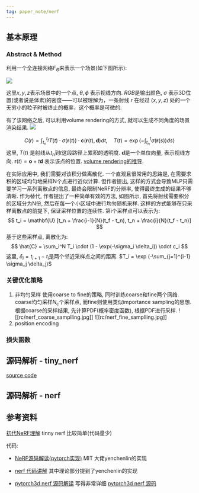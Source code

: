 ```yaml
---
tag: paper_note/nerf
---
```

## 基本原理

### Abstract & Method

利用一个全连接网络$F_\Theta$来表示一个场景(如下图所示):

![](https://uploads-ssl.webflow.com/51e0d73d83d06baa7a00000f/5e700a025ff238947d682a1f_pipeline_website-03.svg)

这里$x,y,z$表示场景中的一个点, $\theta, \phi$ 表示视线方向. $RGB$是输出颜色, $\sigma$ 表示3D位置(或者说是体素)的密度——可以被理解为，一条射线 $r$ 在经过 $(x,y,z)$ 处的一个无穷小的粒子时被终止的概率，这个概率是可微的.

有了该网络之后, 可以利用volume rendering的方式, 就可以生成不同角度的场景渲染结果.
![](https://uploads-ssl.webflow.com/51e0d73d83d06baa7a00000f/5e700ef6067b43821ed52768_pipeline_website-01.png)

$$
C(r) = \int_{t_n}^{t_f} T(t) \cdot \sigma(\mathbf{r}(t)) \cdot \mathbf{c}(\mathbf{r}(t), \mathbf{d}) dt, \quad T(t) = \exp(-\int_{t_n}^t \sigma(\mathbf{r}(s)) ds)
$$
这里, $T(t)$ 是射线从$t_n$到$t$这段路径上累积的透明度. $\mathbf{d}$是一个单位向量, 表示视线方向. $\mathbf{r}(t) = \mathbf{o} + t\mathbf{d}$ 表示该点的位置. [volume rendering的推导](http://www.liuxiao.org/2021/11/%E8%AE%BA%E6%96%87%E7%AC%94%E8%AE%B0%EF%BC%9Anerf-representing-scenes-as-neural-radiance-fields-for-view-synthesis/).

在实际应用中, 我们需要对该积分做离散化. 一个直观且很常用的思路是, 在需要求积的区域均匀地采样N个点进行近似计算. 但作者提出, 这样的方式会导致MLP只需要学习一系列离散点的信息, 最终会限制NeRF的分辨率, 使得最终生成的结果不够清晰. 作为替代, 作者提出了一种简单有效的方法, 如图所示, 首先将射线需要积分的区域分为N份, 然后在每一个小区域中进行均匀随机采样. 这样的方式能够在只采样离散点的前提下, 保证采样位置的连续性. 第i个采样点可以表示为:
$$
t_i = \mathbf{U} [t_n + \frac{i-1}{N}(t_f - t_n), t_n + \frac{i}{N}(t_f - t_n)]
$$
基于这些采样点, 离散化为:
$$
\hat{C} = \sum_i^N T_i \cdot (1 - \exp(-\sigma_i \delta_i)) \cdot c_i
$$
这里, $\delta_i = t_{i+1} - t_i$是两个邻近采样点之间的距离. $T_i = \exp (-\sum_{j=1}^{i-1} \sigma_j \delta_j)$

### 关键优化策略

1. 非均匀采样
	使用coarse to fine的策略, 同时训练coarse和fine两个网络. coarse均匀采样$N_c$个采样点, 而fine则使用类似importance sampling的思想. 根据coarse的采样结果, 先计算PDF(概率密度函数), 根据PDF进行采样.
	![[rc/nerf_coarse_samplling.jpg]]
	![[rc/nerf_fine_samplling.jpg]]
1. position encoding

### 损失函数

## 源码解析 - tiny_nerf

[source code](https://colab.research.google.com/drive/1fd-iAvRFXEe5ao_DNbH1Ki_BFuDRy7lw#scrollTo=wtXqR_0nOyGV)


## 源码解析 - nerf

## 参考资料

[初代NeRF理解](https://zhuanlan.zhihu.com/p/386127288)
	tinny nerf 比较简单(代码量少)

代码:

* [NeRF源码解读(pytorch实现)](https://zhuanlan.zhihu.com/p/598464999)
	MIT 大佬yenchenlin的实现

* [nerf 代码讲解](https://zhuanlan.zhihu.com/p/518655858)
	其中理论部分提到了yenchenlin的实现

* [pytorch3d nerf 源码解读](https://blog.csdn.net/g11d111/article/details/118959540)
	写得非常详细
	[pytorch3d nerf 源码](https://github.com/facebookresearch/pytorch3d/tree/main/projects/nerf)


